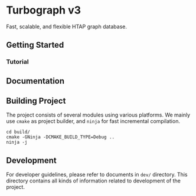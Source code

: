 # Turbograph v3

Fast, scalable, and flexible HTAP graph database.

## Getting Started

### Tutorial

## Documentation

## Building Project

The project consists of several modules using various platforms. We mainly use `cmake` as project builder, and `ninja` for fast incremental compilation.

```
cd build/
cmake -GNinja -DCMAKE_BUILD_TYPE=Debug ..
ninja -j
```

## Development

For developer guidelines, please refer to documents in `dev/` directory. This directory contains all kinds of information related to development of the project.